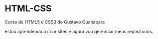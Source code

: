 # HTML-CSS
 Curso de HTML5 e CSS3 do Gustavo Guanabara

Estou aprendendo a criar sites e agora vou gerenciar meus repositórios.